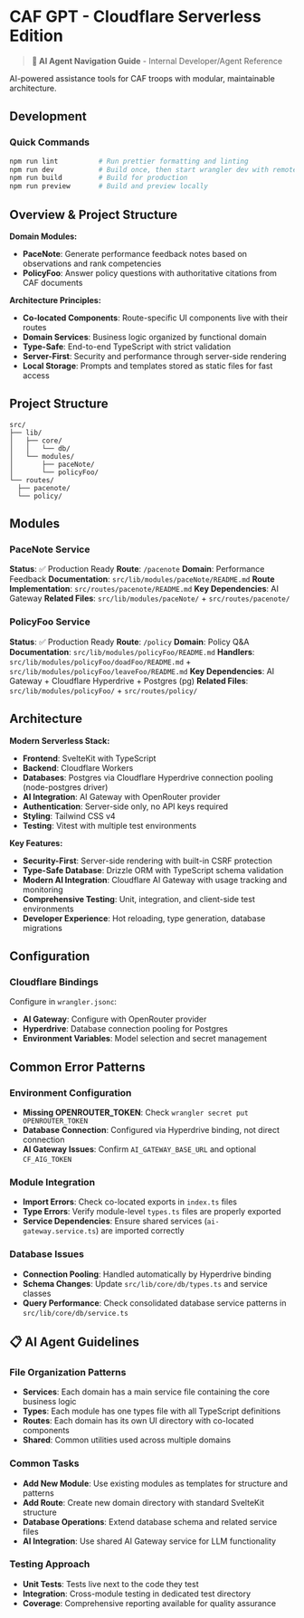 # CAF GPT - Cloudflare Serverless Edition

> **🤖 AI Agent Navigation Guide** - Internal Developer/Agent Reference

AI-powered assistance tools for CAF troops with modular, maintainable architecture.

## Development

### Quick Commands

```bash
npm run lint          # Run prettier formatting and linting
npm run dev           # Build once, then start wrangler dev with remote resources (default)
npm run build         # Build for production
npm run preview       # Build and preview locally
```

## Overview & Project Structure

**Domain Modules:**

- **PaceNote**: Generate performance feedback notes based on observations and rank competencies
- **PolicyFoo**: Answer policy questions with authoritative citations from CAF documents

**Architecture Principles:**

- **Co-located Components**: Route-specific UI components live with their routes
- **Domain Services**: Business logic organized by functional domain
- **Type-Safe**: End-to-end TypeScript with strict validation
- **Server-First**: Security and performance through server-side rendering
- **Local Storage**: Prompts and templates stored as static files for fast access

## Project Structure

```
src/
├── lib/
│   ├── core/
│   │   └── db/
│   └── modules/
│       ├── paceNote/
│       └── policyFoo/
└── routes/
  ├── pacenote/
  └── policy/
```

## Modules

### PaceNote Service

**Status**: ✅ Production Ready
**Route**: `/pacenote`
**Domain**: Performance Feedback
**Documentation**: `src/lib/modules/paceNote/README.md`
**Route Implementation**: `src/routes/pacenote/README.md`
**Key Dependencies**: AI Gateway
**Related Files**: `src/lib/modules/paceNote/` + `src/routes/pacenote/`

### PolicyFoo Service

**Status**: ✅ Production Ready
**Route**: `/policy`
**Domain**: Policy Q&A
**Documentation**: `src/lib/modules/policyFoo/README.md`
**Handlers**: `src/lib/modules/policyFoo/doadFoo/README.md` + `src/lib/modules/policyFoo/leaveFoo/README.md`
**Key Dependencies**: AI Gateway + Cloudflare Hyperdrive + Postgres (pg)
**Related Files**: `src/lib/modules/policyFoo/` + `src/routes/policy/`

## Architecture

**Modern Serverless Stack:**

- **Frontend**: SvelteKit with TypeScript
- **Backend**: Cloudflare Workers
- **Databases**: Postgres via Cloudflare Hyperdrive connection pooling (node-postgres driver)
- **AI Integration**: AI Gateway with OpenRouter provider
- **Authentication**: Server-side only, no API keys required
- **Styling**: Tailwind CSS v4
- **Testing**: Vitest with multiple test environments

**Key Features:**

- **Security-First**: Server-side rendering with built-in CSRF protection
- **Type-Safe Database**: Drizzle ORM with TypeScript schema validation
- **Modern AI Integration**: Cloudflare AI Gateway with usage tracking and monitoring
- **Comprehensive Testing**: Unit, integration, and client-side test environments
- **Developer Experience**: Hot reloading, type generation, database migrations

## Configuration

### Cloudflare Bindings

Configure in `wrangler.jsonc`:

- **AI Gateway**: Configure with OpenRouter provider
- **Hyperdrive**: Database connection pooling for Postgres
- **Environment Variables**: Model selection and secret management

## Common Error Patterns

### Environment Configuration

- **Missing OPENROUTER_TOKEN**: Check `wrangler secret put OPENROUTER_TOKEN`
- **Database Connection**: Configured via Hyperdrive binding, not direct connection
- **AI Gateway Issues**: Confirm `AI_GATEWAY_BASE_URL` and optional `CF_AIG_TOKEN`

### Module Integration

- **Import Errors**: Check co-located exports in `index.ts` files
- **Type Errors**: Verify module-level `types.ts` files are properly exported
- **Service Dependencies**: Ensure shared services (`ai-gateway.service.ts`) are imported correctly

### Database Issues

- **Connection Pooling**: Handled automatically by Hyperdrive binding
- **Schema Changes**: Update `src/lib/core/db/types.ts` and service classes
- **Query Performance**: Check consolidated database service patterns in `src/lib/core/db/service.ts`

## 📋 AI Agent Guidelines

### File Organization Patterns

- **Services**: Each domain has a main service file containing the core business logic
- **Types**: Each module has one types file with all TypeScript definitions
- **Routes**: Each domain has its own UI directory with co-located components
- **Shared**: Common utilities used across multiple domains

### Common Tasks

- **Add New Module**: Use existing modules as templates for structure and patterns
- **Add Route**: Create new domain directory with standard SvelteKit structure
- **Database Operations**: Extend database schema and related service files
- **AI Integration**: Use shared AI Gateway service for LLM functionality

### Testing Approach

- **Unit Tests**: Tests live next to the code they test
- **Integration**: Cross-module testing in dedicated test directory
- **Coverage**: Comprehensive reporting available for quality assurance
